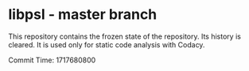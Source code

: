 # libpsl - master branch

This repository contains the frozen state of the repository.
Its history is cleared. It is used only for static code
analysis with Codacy.

Commit Time: 1717680800